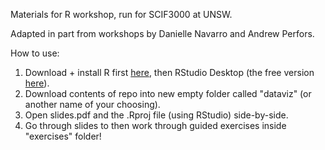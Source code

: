 Materials for R workshop, run for SCIF3000 at UNSW. 

Adapted in part from workshops by Danielle Navarro and Andrew Perfors.

How to use:
1) Download + install R first [here](http://www.r-project.org/), then RStudio Desktop (the free version [here](https://www.rstudio.com/products/rstudio/download/)).
2) Download contents of repo into new empty folder called "dataviz" (or another name of your choosing).
3) Open slides.pdf and the .Rproj file (using RStudio) side-by-side. 
4) Go through slides to then work through guided exercises inside "exercises" folder!
